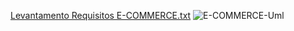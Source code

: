 [Levantamento Requisitos E-COMMERCE.txt](https://github.com/user-attachments/files/18301968/Levantamento.Requisitos.E-COMMERCE.txt)
![E-COMMERCE-Uml](https://github.com/user-attachments/assets/137ab768-a556-4f83-82e9-c73ba434778e)
